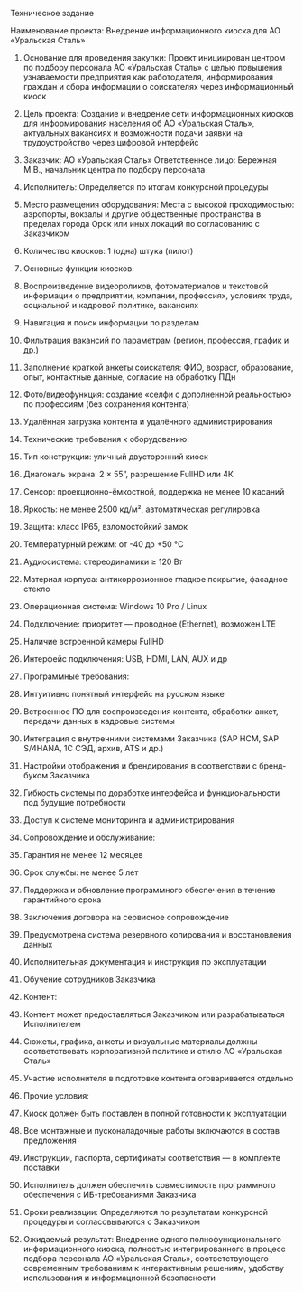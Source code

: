 Техническое задание

Наименование проекта: Внедрение информационного киоска для АО «Уральская Сталь»

1. Основание для проведения закупки: Проект инициирован центром по подбору персонала АО «Уральская Сталь» с целью повышения узнаваемости предприятия как работодателя, информирования граждан и сбора информации о соискателях через информационный киоск

2. Цель проекта: Создание и внедрение сети информационных киосков для информирования населения об АО «Уральская Сталь», актуальных вакансиях и возможности подачи заявки на трудоустройство через цифровой интерфейс

3. Заказчик: АО «Уральская Сталь»
Ответственное лицо: Бережная М.В., начальник центра по подбору персонала

4. Исполнитель: Определяется по итогам конкурсной процедуры

5. Место размещения оборудования: Места с высокой проходимостью: аэропорты, вокзалы и другие общественные пространства в пределах города Орск или иных локаций по согласованию с Заказчиком

6. Количество киосков: 1 (одна) штука (пилот)

7. Основные функции киосков:

1. Воспроизведение видеороликов, фотоматериалов и текстовой информации о предприятии, компании, профессиях, условиях труда, социальной и кадровой политике, вакансиях

1. Навигация и поиск информации по разделам

1. Фильтрация вакансий по параметрам (регион, профессия, график и др.)

1. Заполнение краткой анкеты соискателя: ФИО, возраст, образование, опыт, контактные данные, согласие на обработку ПДн

1. Фото/видеофункция: создание «селфи с дополненной реальностью» по профессиям (без сохранения контента)

1. Удалённая загрузка контента и удалённого администрирования

8. Технические требования к оборудованию:

1. Тип конструкции: уличный двусторонний киоск

1. Диагональ экрана: 2 × 55”, разрешение FullHD или 4К

1. Сенсор: проекционно-ёмкостной, поддержка не менее 10 касаний

1. Яркость: не менее 2500 кд/м², автоматическая регулировка

1. Защита: класс IP65, взломостойкий замок

1. Температурный режим: от -40 до +50 °C

1. Аудиосистема: стереодинамики ≥ 120 Вт

1. Материал корпуса: антикоррозионное гладкое покрытие, фасадное стекло

1. Операционная система: Windows 10 Pro / Linux

1. Подключение: приоритет — проводное (Ethernet), возможен LTE

1. Наличие встроенной камеры FullHD

1. Интерфейс подключения: USB, HDMI, LAN, AUX и др

9. Программные требования:

1. Интуитивно понятный интерфейс на русском языке

1. Встроенное ПО для воспроизведения контента, обработки анкет, передачи данных в кадровые системы

1. Интеграция с внутренними системами Заказчика (SAP HCM, SAP S/4HANA, 1С СЭД, архив, ATS и др.)

1. Настройки отображения и брендирования в соответствии с бренд-буком Заказчика

1. Гибкость системы по доработке интерфейса и функциональности под будущие потребности

1. Доступ к системе мониторинга и администрирования

10. Сопровождение и обслуживание:

1. Гарантия не менее 12 месяцев

1. Срок службы: не менее 5 лет

1. Поддержка и обновление программного обеспечения в течение гарантийного срока

1. Заключения договора на сервисное сопровождение

1. Предусмотрена система резервного копирования и восстановления данных

1. Исполнительная документация и инструкция по эксплуатации

1. Обучение сотрудников Заказчика

11. Контент:

1. Контент может предоставляться Заказчиком или разрабатываться Исполнителем

1. Сюжеты, графика, анкеты и визуальные материалы должны соответствовать корпоративной политике и стилю АО «Уральская Сталь»

1. Участие исполнителя в подготовке контента оговаривается отдельно

12. Прочие условия:

1. Киоск должен быть поставлен в полной готовности к эксплуатации

1. Все монтажные и пусконаладочные работы включаются в состав предложения

1. Инструкции, паспорта, сертификаты соответствия — в комплекте поставки

1. Исполнитель должен обеспечить совместимость программного обеспечения с ИБ-требованиями Заказчика

13. Сроки реализации: Определяются по результатам конкурсной процедуры и согласовываются с Заказчиком

14. Ожидаемый результат: Внедрение одного полнофункционального информационного киоска, полностью интегрированного в процесс подбора персонала АО «Уральская Сталь», соответствующего современным требованиям к интерактивным решениям, удобству использования и информационной безопасности
